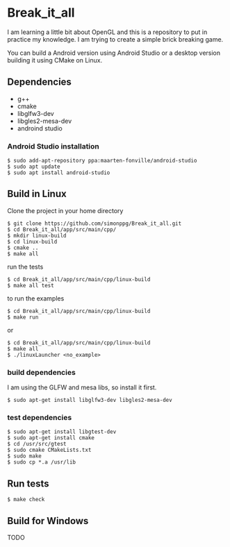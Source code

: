 # Break_it_all
I am learning a little bit about OpenGL and this is a repository to put in practice my knowledge.
I am trying to create a simple brick breaking game.

You can build a Android version using Android Studio or a desktop version building it using CMake on Linux.

## Dependencies
- g++
- cmake
- libglfw3-dev
- libgles2-mesa-dev
- androind studio

### Android Studio installation
```
$ sudo add-apt-repository ppa:maarten-fonville/android-studio
$ sudo apt update
$ sudo apt install android-studio
```

## Build in Linux
Clone the project in your home directory
```console
$ git clone https://github.com/simonppg/Break_it_all.git
$ cd Break_it_all/app/src/main/cpp/
$ mkdir linux-build
$ cd linux-build
$ cmake ..
$ make all
```
run the tests
```console
$ cd Break_it_all/app/src/main/cpp/linux-build
$ make all test
```

to run the examples
```console
$ cd Break_it_all/app/src/main/cpp/linux-build
$ make run
```

or

```console
$ cd Break_it_all/app/src/main/cpp/linux-build
$ make all
$ ./linuxLauncher <no_example>
```

### build dependencies
I am using the GLFW and mesa libs, so install it first.
```console
$ sudo apt-get install libglfw3-dev libgles2-mesa-dev
```
### test dependencies
```console
$ sudo apt-get install libgtest-dev
$ sudo apt-get install cmake
$ cd /usr/src/gtest
$ sudo cmake CMakeLists.txt
$ sudo make
$ sudo cp *.a /usr/lib
```

## Run tests
```console
$ make check
```

## Build for Windows
TODO
